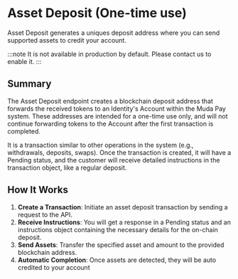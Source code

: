 # Asset Deposit (One-time use)

Asset Deposit generates a uniques deposit address where you can send supported assets to credit your account.

:::note
It is not available in production by default. Please contact us to enable it.
:::

## Summary

The Asset Deposit endpoint creates a blockchain deposit address that forwards the received tokens to an Identity's Account within the Muda Pay system. These addresses are intended for a one-time use only, and will not continue forwarding tokens to the Account after the first transaction is completed.

It is a transaction similar to other operations in the system (e.g., withdrawals, deposits, swaps). Once the transaction is created, it will have a Pending status, and the customer will receive detailed instructions in the transaction object, like a regular deposit.

## How It Works

1. **Create a Transaction**: Initiate an asset deposit transaction by sending a request to the API.
2. **Receive Instructions**: You will get a response in a Pending status and an instructions object containing the necessary details for the on-chain deposit.
3. **Send Assets**: Transfer the specified asset and amount to the provided blockchain address.
4. **Automatic Completion**: Once assets are detected, they will be auto credited to your account
